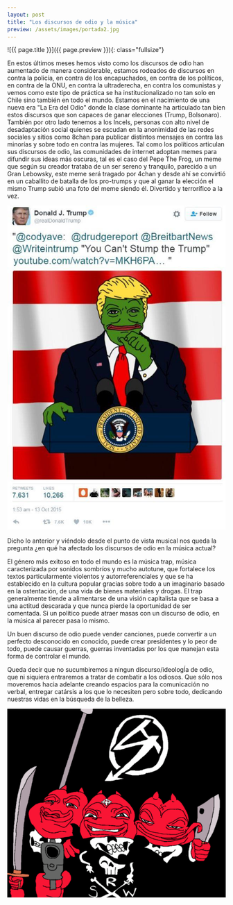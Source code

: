 ```yaml
---
layout:	post
title: "Los discursos de odio y la música"
preview: /assets/images/portada2.jpg
---
```


![{{ page.title }}]({{ page.preview }}){: class="fullsize"}

En estos últimos meses hemos visto como los discursos de odio han aumentado de manera considerable, estamos rodeados de discursos en contra la policía, en contra de los encapuchados, en contra de los políticos, en contra de la ONU, en contra la ultraderecha, en contra los comunistas y vemos como este tipo de práctica se ha institucionalizado no tan solo en Chile sino también en todo el mundo. Estamos en el nacimiento de una nueva era "La Era del Odio" donde la clase dominante ha articulado tan bien estos discursos que son capaces de ganar elecciones (Trump, Bolsonaro). También por otro lado tenemos a los Incels, personas con alto nivel de desadaptación social quienes se escudan en la anonimidad de las redes sociales y sitios como 8chan para publicar distintos mensajes en contra las minorías y sobre todo en contra las mujeres. Tal como los políticos articulan sus discursos de odio, las comunidades de internet adoptan memes para difundir sus ideas más oscuras, tal es el caso del Pepe The Frog, un meme que según su creador trataba de un ser sereno y tranquilo, parecido a un Gran Lebowsky, este meme será tragado por 4chan y desde ahí se convirtió en un caballito de batalla de los pro-trumps y que al ganar la elección el mismo Trump subió una foto del meme siendo él. Divertido y terrorífico a la vez.

![ff](/assets/images/trumpmeme.jpg)

Dicho lo anterior y viéndolo desde el punto de vista musical nos queda la pregunta ¿en qué ha afectado los discursos de odio en la música actual?

El género más exitoso en todo el mundo es la música trap, música caracterizada por sonidos sombríos y mucho autotune, que fortalece los textos particularmente violentos y autorreferenciales y que se ha establecido en la cultura popular gracias sobre todo a un imaginario basado en la ostentación, de una vida de bienes materiales y drogas. El trap generalmente tiende a alimentarse de una visión capitalista que se basa a una actitud descarada y que nunca pierde la oportunidad de ser comentada. Si un político puede atraer masas con un discurso de odio, en la música al parecer pasa lo mismo.


Un buen discurso de odio puede vender canciones, puede convertir a un perfecto desconocido en conocido, puede crear presidentes y lo peor de todo, puede causar guerras, guerras inventadas por los que manejan esta forma de controlar el mundo.

Queda decir que no sucumbiremos a ningun discurso/ideologÍa de odio, que ni siquiera entraremos a tratar de combatir a los odiosos. Que sólo nos moveremos hacia adelante creando espacios para la comunicación no verbal, entregar catársis a los que lo necesiten pero sobre todo, dedicando nuestras vidas en la búsqueda de la belleza.

![ff](/assets/images/memes.png)
